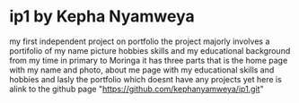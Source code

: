 # ip1 by Kepha Nyamweya
my first independent project on portfolio
the project majorly involves a portifolio of my name picture hobbies skills and my educational background from my time in primary to Moringa
it has three parts that is the home page with my name and photo, about me page with my educational skills and hobbies and lasly the portfolio which doesnt have any projects yet
here is alink to the github page "https://github.com/kephanyamweya/ip1.git"











